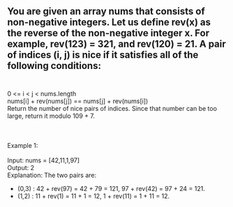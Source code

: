 ## You are given an array nums that consists of non-negative integers. Let us define rev(x) as the reverse of the non-negative integer x. For example, rev(123) = 321, and rev(120) = 21. A pair of indices (i, j) is nice if it satisfies all of the following conditions: <br> <br> 
0 <= i < j < nums.length <br> 
nums[i] + rev(nums[j]) == nums[j] + rev(nums[i]) <br> 
Return the number of nice pairs of indices. Since that number can be too large, return it modulo 109 + 7. <br> <br> <br> <br> 
Example 1: <br> <br> 
Input: nums = [42,11,1,97] <br> 
Output: 2 <br> 
Explanation: The two pairs are: <br> 
 - (0,3) : 42 + rev(97) = 42 + 79 = 121, 97 + rev(42) = 97 + 24 = 121. <br> 
 - (1,2) : 11 + rev(1) = 11 + 1 = 12, 1 + rev(11) = 1 + 11 = 12. <br> 
